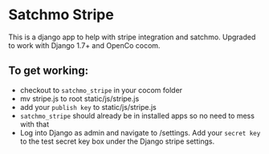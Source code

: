 # Satchmo Stripe
This is a django app to help with stripe integration and satchmo.
Upgraded to work with Django 1.7+ and OpenCo cocom.

## To get working:

  * checkout to `satchmo_stripe` in your cocom folder
  * mv stripe.js to root static/js/stripe.js
  * add your `publish key` to static/js/stripe.js
  * `satchmo_stripe` should already be in  installed apps so no need to
    mess with that
  * Log into Django as admin and navigate to /settings. Add your
    `secret key` to the test secret key box under the Django stripe
    settings.

